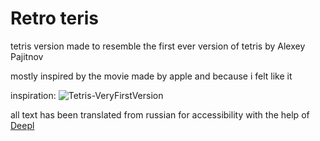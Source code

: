 # Retro teris

tetris version made to resemble the first ever version of tetris by Alexey Pajitnov

mostly inspired by the movie made by apple and because i felt like it

inspiration:
![Tetris-VeryFirstVersion](https://github.com/user-attachments/assets/be692ce4-d059-4a6a-88ce-016a731577b9)


all text has been translated from russian for accessibility with the help of [Deepl](https://www.deepl.com)

